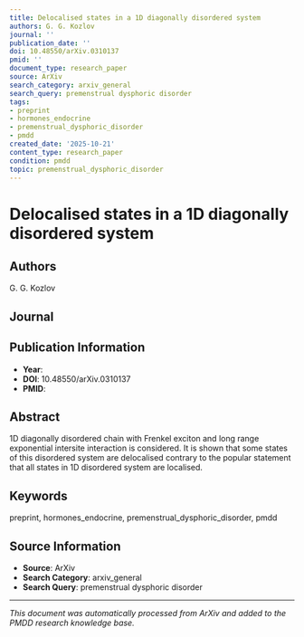 ```yaml
---
title: Delocalised states in a 1D diagonally disordered system
authors: G. G. Kozlov
journal: ''
publication_date: ''
doi: 10.48550/arXiv.0310137
pmid: ''
document_type: research_paper
source: ArXiv
search_category: arxiv_general
search_query: premenstrual dysphoric disorder
tags:
- preprint
- hormones_endocrine
- premenstrual_dysphoric_disorder
- pmdd
created_date: '2025-10-21'
content_type: research_paper
condition: pmdd
topic: premenstrual_dysphoric_disorder
---
```


# Delocalised states in a 1D diagonally disordered system

## Authors
G. G. Kozlov

## Journal


## Publication Information
- **Year**: 
- **DOI**: 10.48550/arXiv.0310137
- **PMID**: 

## Abstract
1D diagonally disordered chain with Frenkel exciton and long range exponential intersite interaction is considered. It is shown that some states of this disordered system are delocalised contrary to the popular statement that all states in 1D disordered system are localised.

## Keywords
preprint, hormones_endocrine, premenstrual_dysphoric_disorder, pmdd

## Source Information
- **Source**: ArXiv
- **Search Category**: arxiv_general
- **Search Query**: premenstrual dysphoric disorder

---
*This document was automatically processed from ArXiv and added to the PMDD research knowledge base.*
